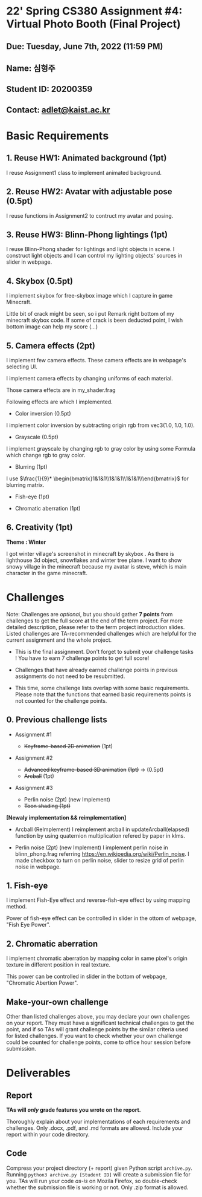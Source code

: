 # 22' Spring CS380 Assignment #4: Virtual Photo Booth (Final Project)

## Due: Tuesday, June 7th, 2022 (11:59 PM)

## Name: 심형주
## Student ID: 20200359
## Contact: adlet@kaist.ac.kr

# Basic Requirements

## 1. Reuse HW1: Animated background (1pt)
I reuse Assignment1 class to implement animated background.

## 2. Reuse HW2: Avatar with adjustable pose (0.5pt)
I reuse functions in Assignment2 to contruct my avatar and posing. 

## 3. Reuse HW3: Blinn-Phong lightings (1pt)

I reuse Blinn-Phong shader for lightings and light objects in scene. I construct light objects and I can control my lighting objects' sources in slider in webpage.

## 4. Skybox (0.5pt)
I implement skybox for free-skybox image which I capture in game Minecraft.

Little bit of crack might be seen, so i put Remark right bottom of my minecraft skybox code. If some of crack is been deducted point, I wish bottom image can help my score (...)

## 5. Camera effects (2pt)
I implement few camera effects. These camera effects are in webpage's selecting UI.

I implement camera effects by changing uniforms of each material. 

Those camera effects are in my_shader.frag

Following effects are which I implemented.

- Color inversion (0.5pt)

I implement color inversion by subtracting origin rgb from vec3(1.0, 1.0, 1.0).

- Grayscale (0.5pt)

I implement grayscale by changing rgb to gray color by using some Formula which change rgb to gray color.

- Blurring (1pt)

I use $\frac{1}{9}* \begin{bmatrix}1&1&1\\1&1&1\\1&1&1\\\end{bmatrix}$ for blurring matrix.

- Fish-eye (1pt)

- Chromatic aberration (1pt)

## 6. Creativity (1pt)

__Theme : Winter__

I got winter village's screenshot in minecraft by skybox .
As there is lighthouse 3d object, snowflakes and winter tree plane.
I want to show snowy village in the minecraft because my avatar is steve, which is main character in the game minecraft.

# Challenges

Note: Challenges are _optional_, but you should gather **7 points** from challenges to get the full score at the end of the term project.
For more detailed description, please refer to the term project introduction slides.
Listed challenges are TA-recommended challenges which are helpful for the current assignment and the whole project.

- This is the final assignment. Don't forget to submit your challenge tasks ! You have to earn 7 challenge points to get full score!

- Challenges that have already earned challenge points in previous assignments do not need to be resubmitted.

- This time, some challenge lists overlap with some basic requirements. Please note that the functions that earned basic requirements points is not counted for the challenge points.

## 0. Previous challenge lists

- Assignment #1
    - ~~Keyframe-based 2D animation~~ (1pt)
- Assignment #2
    - ~~Advanced keyframe-based 3D animation~~ ~~(1pt)~~ -> (0.5pt)
    - ~~Arcball~~ (1pt)

- Assignment #3
    - Perlin noise (2pt) (new Implement)
    - ~~Toon shading (1pt)~~

__[Newaly implementation && reimplementation]__

- Arcball (ReImplement)
I reimplement arcball in updateArcball(elapsed) function by using quaternion multiplication refered by paper in klms.

- Perlin noise (2pt) (new Implement)
I implement perlin noise in blinn_phong.frag referring https://en.wikipedia.org/wiki/Perlin_noise.
I made checkbox to turn on perlin noise, slider to resize grid of perlin noise in webpage.

## 1. Fish-eye

I implement Fish-Eye effect and reverse-fish-eye effect by using mapping method. 

Power of fish-eye effect can be controlled in slider in the ottom of webpage, "Fish Eye Power".

## 2. Chromatic aberration

I implement chromatic aberration by mapping color in same pixel's origin texture in different position in real texture.

This power can be controlled in slider in the bottom of webpage, "Chromatic Abertion Power".


## Make-your-own challenge

Other than listed challenges above, you may declare your own challenges on your report.
They must have a significant technical challenges to get the point, and if so TAs will grant challenge points by the similar criteria used for listed challenges. If you want to check whether your own challenge could be counted for challenge points, come to office hour session before submission.

# Deliverables

## Report

**TAs will _only_ grade features you wrote on the report.**

Thoroughly explain about your implementations of each requirements and challenges.
Only .docx, .pdf, and .md formats are allowed.
Include your report within your code directory.

## Code

Compress your project directory (+ report) given Python script `archive.py`.
Running `python3 archive.py [Student ID]` will create a submission file for you.
TAs will run your code _as-is_ on Mozila Firefox, so double-check whether the submission file is working or not.
Only .zip format is allowed.
